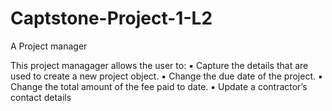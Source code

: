 # Captstone-Project-1-L2

A Project manager

This project managager allows the user to:
  ▪ Capture the details that are used to create a new project object.
  ▪ Change the due date of the project.
  ▪ Change the total amount of the fee paid to date.
  ▪ Update a contractor’s contact details
